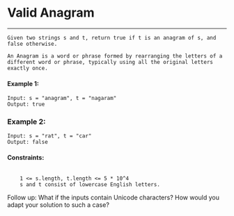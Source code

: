 # Valid Anagram

---
```aidl
Given two strings s and t, return true if t is an anagram of s, and false otherwise.

An Anagram is a word or phrase formed by rearranging the letters of a different word or phrase, typically using all the original letters exactly once.
```

#### Example 1:

```aidl
Input: s = "anagram", t = "nagaram"
Output: true
```

### Example 2:
```aidl
Input: s = "rat", t = "car"
Output: false
```

#### Constraints:
```aidl

    1 <= s.length, t.length <= 5 * 10^4
    s and t consist of lowercase English letters.

```

Follow up: What if the inputs contain Unicode characters? How would you adapt your solution to such a case?
